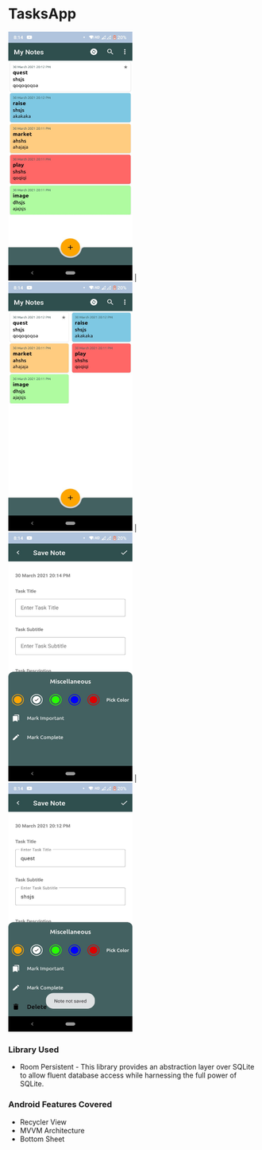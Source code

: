 # TasksApp

<img src = "images/LinearView.jpeg" width = 250 height = 500> | <img src = "images/gridView.jpeg" width = 250 height = 500> | <img src = "images/newNote.jpeg" width = 250 height = 500 > | <img src = "images/updateNote.jpeg" width = 250 height = 500 >


### Library Used
  * Room Persistent - This library provides an abstraction layer over SQLite to allow fluent database access while harnessing the full power of SQLite.

### Android Features Covered
  * Recycler View
  * MVVM Architecture
  * Bottom Sheet
